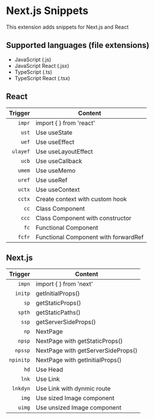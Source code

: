 # Next.js Snippets

This extension adds snippets for Next.js and React

## Supported languages (file extensions)

- JavaScript (.js)
- JavaScript React (.jsx)
- TypeScript (.ts)
- TypeScript React (.tsx)

## React

|  Trigger | Content                              |
| -------: | ------------------------------------ |
|   `impr` | import { } from 'react'              |
|    `ust` | Use useState                         |
|    `uef` | Use useEffect                        |
| `ulayef` | Use useLayoutEffect                  |
|    `ucb` | Use useCallback                      |
|   `umem` | Use useMemo                          |
|   `uref` | Use useRef                           |
|   `uctx` | Use useContext                       |
|   `cctx` | Create context with custom hook      |
|     `cc` | Class Component                      |
|    `ccc` | Class Component with constructor     |
|     `fc` | Functional Component                 |
|   `fcfr` | Functional Component with forwardRef |

## Next.js

|   Trigger | Content                            |
| --------: | ---------------------------------- |
|    `impn` | import { } from 'next'             |
|   `initp` | getInitialProps()                  |
|      `sp` | getStaticProps()                   |
|    `spth` | getStaticPaths()                   |
|     `ssp` | getServerSideProps()               |
|      `np` | NextPage                           |
|    `npsp` | NextPage with getStaticProps()     |
|   `npssp` | NextPage with getServerSideProps() |
| `npinitp` | NextPage with getInitialProps()    |
|      `hd` | Use Head                           |
|     `lnk` | Use Link                           |
|  `lnkdyn` | Use Link with dynmic route         |
|     `img` | Use sized Image component          |
|    `uimg` | Use unsized Image component        |
